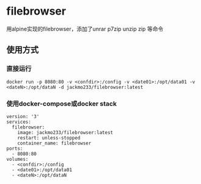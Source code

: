 # filebrowser

用alpine实现的filebrowser，添加了unrar p7zip unzip zip 等命令

## 使用方式

### 直接运行

    docker run -p 8080:80 -v <confdir>:/config -v <date01>:/opt/data01 -v <dateN>:/opt/dataN -d jackmo233/filebrowser:latest

### 使用docker-compose或docker stack

    version: '3'
    services:
      filebrowser:
        image: jackmo233/filebrowser:latest
        restart: unless-stopped
        container_name: filebrowser
	ports:
	  - 8080:80
	volumes:
	  - <confdir>:/config
	  - <date01>:/opt/data01
	  - <dateN>:/opt/dataN


